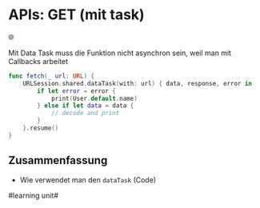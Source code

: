 # APIs: GET (mit task)
🌐
  
  Mit Data Task muss die Funktion nicht asynchron sein, weil man mit Callbacks arbeitet

```swift
func fetch(_ url: URL) {
    URLSession.shared.dataTask(with: url) { data, response, error in
        if let error = error {
            print(User.default.name)
        } else if let data = data {
            // decode and print
        }
    }.resume()
}
```

## Zusammenfassung
- Wie verwendet man den `dataTask` (Code)


#learning unit#